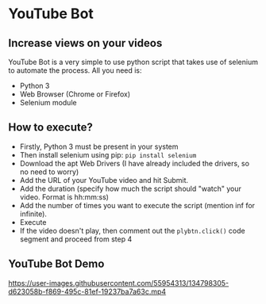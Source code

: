 # YouTube Bot
## Increase views on your videos
YouTube Bot is a very simple to use python script that takes use of selenium to automate the process. All you need is:
- Python 3
- Web Browser (Chrome or Firefox)
- Selenium module
## How to execute?
- Firstly, Python 3 must be present in your system
- Then install selenium using pip: `pip install selenium`
- Download the apt Web Drivers (I have already included the drivers, so no need to worry)
- Add the URL of your YouTube video and hit Submit.
- Add the duration (specify how much the script should "watch" your video. Format is hh:mm:ss)
- Add the number of times you want to execute the script (mention inf for infinite).
- Execute
- If the video doesn't play, then comment out the `plybtn.click()` code segment and proceed from step 4
## YouTube Bot Demo


https://user-images.githubusercontent.com/55954313/134798305-d623058b-f869-495c-81ef-19237ba7a63c.mp4

